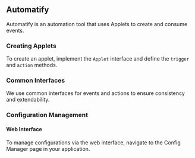 ## Automatify

Automatify is an automation tool that uses Applets to create and consume events.

### Creating Applets

To create an applet, implement the `Applet` interface and define the `trigger` and `action` methods.

### Common Interfaces

We use common interfaces for events and actions to ensure consistency and extendability.

### Configuration Management

#### Web Interface

To manage configurations via the web interface, navigate to the Config Manager page in your application.